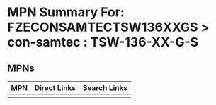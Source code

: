



# MPN Summary For: FZECONSAMTECTSW136XXGS > con-samtec : TSW-136-XX-G-S

## MPNs
  

|MPN|Direct Links|Search Links|
| :--- | :--- | :--- |
||||
